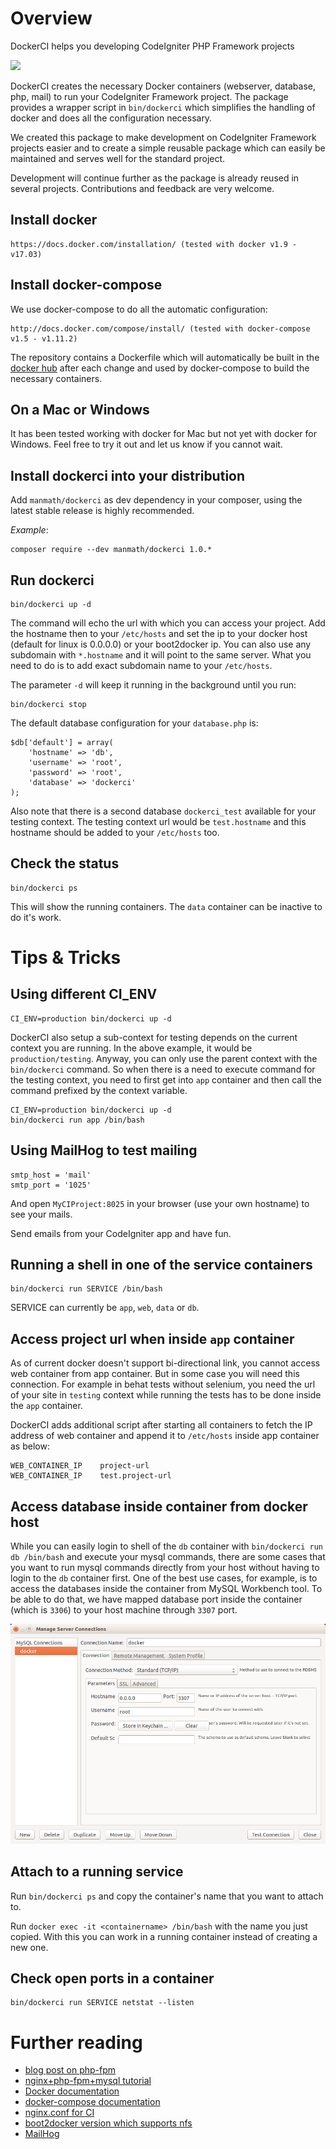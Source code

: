 # Overview

DockerCI helps you developing CodeIgniter PHP Framework projects

[![](https://images.microbadger.com/badges/image/manmath/dockerci.svg)](https://microbadger.com/images/manmath/dockerci "Get your own image badge on microbadger.com")

DockerCI creates the necessary Docker containers (webserver, database, php, mail) to run your CodeIgniter Framework project.
The package provides a wrapper script in `bin/dockerci` which simplifies the handling of docker and does all the configuration necessary.

We created this package to make development on CodeIgniter Framework projects easier and
to create a simple reusable package which can easily be maintained and serves well for the standard project.

Development will continue further as the package is already reused in several projects.
Contributions and feedback are very welcome.

## Install docker

    https://docs.docker.com/installation/ (tested with docker v1.9 - v17.03)

## Install docker-compose

We use docker-compose to do all the automatic configuration:

    http://docs.docker.com/compose/install/ (tested with docker-compose v1.5 - v1.11.2)

The repository contains a Dockerfile which will automatically be built in the [docker hub](https://hub.docker.com/r/manmath/dockerci/)
after each change and used by docker-compose to build the necessary containers.

## On a Mac or Windows

It has been tested working with docker for Mac but not yet with docker for Windows.
Feel free to try it out and let us know if you cannot wait.

## Install dockerci into your distribution

Add `manmath/dockerci` as dev dependency in your composer, using the latest stable release is highly recommended.

*Example*:

```
composer require --dev manmath/dockerci 1.0.*
```

## Run dockerci

    bin/dockerci up -d

The command will echo the url with which you can access your project. Add the hostname then to your `/etc/hosts`
and set the ip to your docker host (default for linux is 0.0.0.0) or your boot2docker ip. You can also use any
subdomain with `*.hostname` and it will point to the same server. What you need to do is to add exact subdomain name
to your `/etc/hosts`.

The parameter `-d` will keep it running in the background until you run:

    bin/dockerci stop

The default database configuration for your `database.php` is:

    $db['default'] = array(
        'hostname' => 'db',
        'username' => 'root',
        'password' => 'root',
        'database' => 'dockerci'
    );

Also note that there is a second database `dockerci_test` available for your testing context. The testing context url
would be `test.hostname` and this hostname should be added to your `/etc/hosts` too.

## Check the status

    bin/dockerci ps

This will show the running containers. The `data` container can be inactive to do it's work.

# Tips & Tricks

## Using different CI_ENV

    CI_ENV=production bin/dockerci up -d

DockerCI also setup a sub-context for testing depends on the current context you are running. In the above example,
it would be `production/testing`. Anyway, you can only use the parent context with the `bin/dockerci` command. So when
there is a need to execute command for the testing context, you need to first get into `app` container and then call the
command prefixed by the context variable.

    CI_ENV=production bin/dockerci up -d
    bin/dockerci run app /bin/bash

## Using MailHog to test mailing

    smtp_host = 'mail'
    smtp_port = '1025'

And open `MyCIProject:8025` in your browser (use your own hostname) to see your mails.

Send emails from your CodeIgniter app and have fun.

## Running a shell in one of the service containers

    bin/dockerci run SERVICE /bin/bash

SERVICE can currently be `app`, `web`, `data` or `db`.

## Access project url when inside `app` container

As of current docker doesn't support bi-directional link, you cannot access web container from app container.
But in some case you will need this connection. For example in behat tests without selenium, you need the url of
your site in `testing` context while running the tests has to be done inside the `app` container.

DockerCI adds additional script after starting all containers to fetch the IP address of web container and
append it to `/etc/hosts` inside app container as below:

```
WEB_CONTAINER_IP    project-url
WEB_CONTAINER_IP    test.project-url
```

## Access database inside container from docker host

While you can easily login to shell of the `db` container with `bin/dockerci run db /bin/bash`
and execute your mysql commands, there are some cases that you want to run mysql commands directly
from your host without having to login to the `db` container first. One of the best use cases,
for example, is to access the databases inside the container from MySQL Workbench tool.
To be able to do that, we have mapped database port inside the container (which is `3306`) to your
host machine through `3307` port.

![Screenshot of MySQL Workbench interface](/docs/mysql-workbench.png "MySQL Workbench interface")

## Attach to a running service

Run `bin/dockerci ps` and copy the container's name that you want to attach to.

Run `docker exec -it <containername> /bin/bash` with the name you just copied.
With this you can work in a running container instead of creating a new one.

## Check open ports in a container

    bin/dockerci run SERVICE netstat --listen

# Further reading

* [blog post on php-fpm](http://mattiasgeniar.be/2014/04/09/a-better-way-to-run-php-fpm/)
* [nginx+php-fpm+mysql tutorial](http://www.lonelycoder.be/nginx-php-fpm-mysql-phpmyadmin-on-ubuntu-12-04/)
* [Docker documentation](http://docs.docker.com/reference/builder/)
* [docker-compose documentation](http://docs.docker.com/compose)
* [nginx.conf for CI](https://www.nginx.com/resources/wiki/start/topics/recipes/codeigniter/)
* [boot2docker version which supports nfs](https://vagrantcloud.com/yungsang/boxes/boot2docker)
* [MailHog](https://github.com/mailhog/MailHog/)

